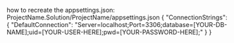 how to recreate the appsettings.json:
ProjectName.Solution/ProjectName/appsettings.json
{
  "ConnectionStrings": {
    "DefaultConnection": "Server=localhost;Port=3306;database=[YOUR-DB-NAME];uid=[YOUR-USER-HERE];pwd=[YOUR-PASSWORD-HERE];"
  }
}